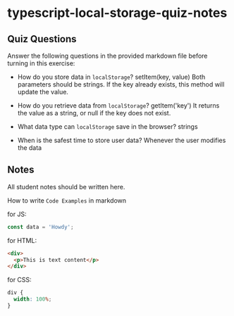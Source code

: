 # typescript-local-storage-quiz-notes

## Quiz Questions

Answer the following questions in the provided markdown file before turning in this exercise:

- How do you store data in `localStorage`?
  setItem(key, value)
  Both parameters should be strings. If the key already exists, this method will update the value.

- How do you retrieve data from `localStorage`?
  getItem('key')
  It returns the value as a string, or null if the key does not exist.

- What data type can `localStorage` save in the browser?
  strings

- When is the safest time to store user data?
  Whenever the user modifies the data

## Notes

All student notes should be written here.

How to write `Code Examples` in markdown

for JS:

```javascript
const data = 'Howdy';
```

for HTML:

```html
<div>
  <p>This is text content</p>
</div>
```

for CSS:

```css
div {
  width: 100%;
}
```
